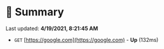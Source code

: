 # 📖 Summary
Last updated: **4/19/2021, 8:21:45 AM**

- `GET` [https://google.com](https://google.com) - **Up** (132ms)
